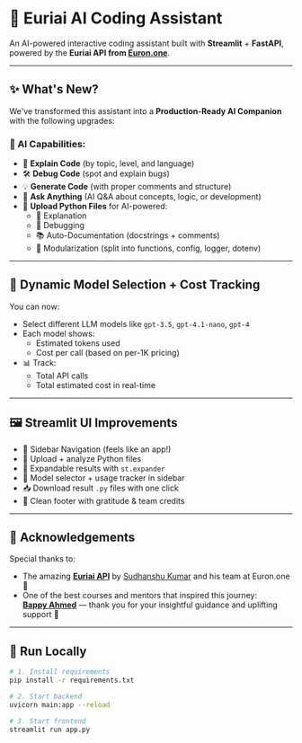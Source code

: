 # 🤖 Euriai AI Coding Assistant

An AI-powered interactive coding assistant built with **Streamlit** + **FastAPI**, powered by the **Euriai API from [Euron.one](https://euron.one)**.

---

## ✨ What's New?

We've transformed this assistant into a **Production-Ready AI Companion** with the following upgrades:

### 🧠 AI Capabilities:
- 📖 **Explain Code** (by topic, level, and language)
- 🛠 **Debug Code** (spot and explain bugs)
- 💡 **Generate Code** (with proper comments and structure)
- 🧠 **Ask Anything** (AI Q&A about concepts, logic, or development)
- 📂 **Upload Python Files** for AI-powered:
  - 📘 Explanation
  - 🐞 Debugging
  - 📚 Auto-Documentation (docstrings + comments)
  - 🧱 Modularization (split into functions, config, logger, dotenv)

---

## 💸 Dynamic Model Selection + Cost Tracking

You can now:
- Select different LLM models like `gpt-3.5`, `gpt-4.1-nano`, `gpt-4`
- Each model shows:
  - Estimated tokens used
  - Cost per call (based on per-1K pricing)
- 📊 Track:
  - Total API calls
  - Total estimated cost in real-time

---

## 🖼️ Streamlit UI Improvements

- 🧭 Sidebar Navigation (feels like an app!)
- 📂 Upload + analyze Python files
- 📘 Expandable results with `st.expander`
- 🧠 Model selector + usage tracker in sidebar
- 📥 Download result `.py` files with one click
- 🎨 Clean footer with gratitude & team credits

---

## 🙏 Acknowledgements

Special thanks to:
- The amazing **[Euriai API](https://euron.one)** by [Sudhanshu Kumar](https://www.linkedin.com/in/-sudhanshu-kumar/?originalSubdomain=in) and his team at Euron.one 🌟
- One of the best courses and mentors that inspired this journey:  
  **[Bappy Ahmed](https://www.linkedin.com/in/boktiarahmed73/overlay/about-this-profile/)** — thank you for your insightful guidance and uplifting support 🙌

---

## 🚀 Run Locally

```bash
# 1. Install requirements
pip install -r requirements.txt

# 2. Start backend
uvicorn main:app --reload

# 3. Start frontend
streamlit run app.py
